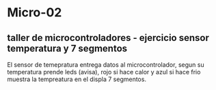 # Micro-02
taller de microcontroladores - ejercicio sensor temperatura y 7 segmentos
---------------------------------------------------------------
El sensor de temepratura entrega datos al microcontrolador, segun su temperatura prende leds (avisa),
rojo si hace calor y azul si hace frio
muestra la tempreatura en el displa 7 segmentos.
